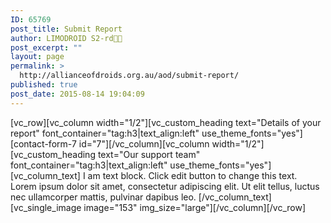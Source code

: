 ```yaml
---
ID: 65769
post_title: Submit Report
author: LIMODROID S2-rd🔭🔬
post_excerpt: ""
layout: page
permalink: >
  http://allianceofdroids.org.au/aod/submit-report/
published: true
post_date: 2015-08-14 19:04:09
---
```

[vc_row][vc_column width="1/2"][vc_custom_heading text="Details of your report" font_container="tag:h3|text_align:left" use_theme_fonts="yes"][contact-form-7 id="7"][/vc_column][vc_column width="1/2"][vc_custom_heading text="Our support team" font_container="tag:h3|text_align:left" use_theme_fonts="yes"][vc_column_text]
I am text block. Click edit button to change this text. Lorem ipsum dolor sit amet, consectetur adipiscing elit. Ut elit tellus, luctus nec ullamcorper mattis, pulvinar dapibus leo.
[/vc_column_text][vc_single_image image="153" img_size="large"][/vc_column][/vc_row]